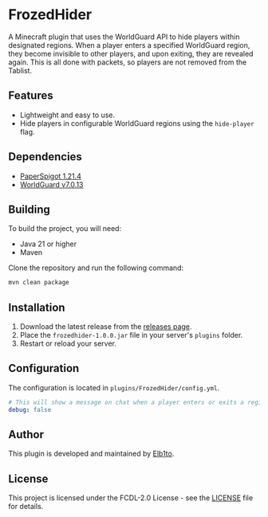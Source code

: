 # FrozedHider

A Minecraft plugin that uses the WorldGuard API to hide players within designated regions. When a player enters a
specified WorldGuard region, they become invisible to other players, and upon exiting, they are revealed again. This is
all done with packets, so players are not removed from the Tablist.

## Features

- Lightweight and easy to use.
- Hide players in configurable WorldGuard regions using the `hide-player` flag.

## Dependencies

- [PaperSpigot 1.21.4](https://fill-data.papermc.io/v1/objects/5ee4f542f628a14c644410b08c94ea42e772ef4d29fe92973636b6813d4eaffc/paper-1.21.4-232.jar)
- [WorldGuard v7.0.13](https://dev.bukkit.org/projects/worldguard/files/6201343/download)

## Building

To build the project, you will need:

- Java 21 or higher
- Maven

Clone the repository and run the following command:

```bash
mvn clean package
```

## Installation

1. Download the latest release from the [releases page](https://github.com/FrozedClub/frozedhider/releases).
2. Place the `frozedhider-1.0.0.jar` file in your server's `plugins` folder.
3. Restart or reload your server.

## Configuration

The configuration is located in `plugins/FrozedHider/config.yml`.

```yaml
# This will show a message on chat when a player enters or exits a region.
debug: false
```

## Author

This plugin is developed and maintained by [Elb1to](https://elb1to.me).

## License

This project is licensed under the FCDL-2.0 License - see the [LICENSE](LICENSE) file for details.

